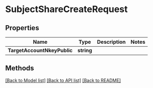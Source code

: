 # SubjectShareCreateRequest

## Properties

Name | Type | Description | Notes
------------ | ------------- | ------------- | -------------
**TargetAccountNkeyPublic** | **string** |  | 

## Methods


[[Back to Model list]](../README.md#documentation-for-models) [[Back to API list]](../README.md#documentation-for-api-endpoints) [[Back to README]](../README.md)


